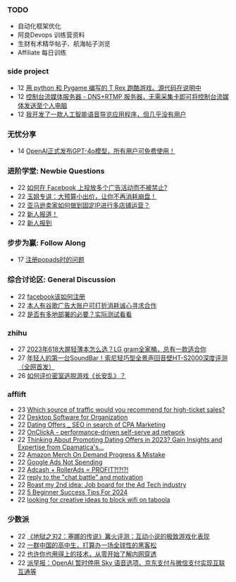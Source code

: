 ### TODO
-  自动化框架优化
-  阿良Devops 训练营资料
-  生财有术精华帖子、航海帖子浏览
-  Affiliate 每日训练

### side project
<!-- sideproject:START -->
-  12 [用 python 和 Pygame 编写的 T Rex 跑酷游戏。源代码在说明中](https://www.youtube.com/watch?v=pZySIXSelCA)
-  12 [控制台流媒体服务器 - DNS+RTMP 服务器，无需采集卡即可将控制台流媒体发送至个人电脑](https://github.com/Aioros/console-streaming-server)
-  12 [我开发了一款人工智能语音导览应用程序，但几乎没有用户](https://www.reddit.com/r/SideProject/comments/18gpp0e/ive_built_an_ai_audio_tour_app_but_have_almost_no/)<!-- sideproject:END -->


### 无忧分享
<!-- ruyo:START -->
-  14 [OpenAI正式发布GPT-4o模型，所有用户可免费使用！](https://51.ruyo.net/18663.html)<!-- ruyo:END -->

### 进阶学堂: Newbie Questions
<!-- advertcn1:START -->
-  22 [如何在 Facebook 上投放多个广告活动而不被禁止?](https://www.advertcn.com/thread-115100-1-1.html)
-  22 [玉姐专讲：大预算小出价，让你不再消耗崩盘！](https://www.advertcn.com/thread-115096-1-1.html)
-  22 [亚马逊卖家如何做到固定IP进行多店铺运营？](https://www.advertcn.com/thread-115095-1-1.html)
-  22 [新人报道！](https://www.advertcn.com/thread-115094-1-1.html)
-  22 [新人报到](https://www.advertcn.com/thread-115093-1-1.html)<!-- advertcn1:END -->

### 步步为赢: Follow Along
<!-- advertcn2:START -->
-  17 [注册popads时的问题](https://www.advertcn.com/thread-115034-1-1.html)<!-- advertcn2:END -->

### 综合讨论区: General Discussion
<!-- advertcn3:START -->
-  22 [facebook该如何注册](https://www.advertcn.com/thread-115101-1-1.html)
-  22 [本人有谷歌广告大账户可打折消耗诚心寻求合作](https://www.advertcn.com/thread-115098-1-1.html)
-  22 [是否有多地部署的必要？实际测试看看](https://www.advertcn.com/thread-115092-1-1.html)<!-- advertcn3:END -->


### zhihu
<!-- zhihu:START -->
-  27 [2023年618大屏轻薄本怎么选？LG gram全家桶，总有一款适合你](http://zhuanlan.zhihu.com/p/632641888?utm_campaign=rss&utm_medium=rss&utm_source=rss&utm_content=title)
-  27 [年轻人的第一台SoundBar！索尼轻巧型全景声回音壁HT-S2000深度评测（全网首发）](http://zhuanlan.zhihu.com/p/630990296?utm_campaign=rss&utm_medium=rss&utm_source=rss&utm_content=title)
-  26 [如何评价密室逃脱游戏《长安乱》？](http://www.zhihu.com/question/563950552/answer/3045961312?utm_campaign=rss&utm_medium=rss&utm_source=rss&utm_content=title)<!-- zhihu:END -->

### afflift
<!-- afflift:START -->
-  23 [Which source of traffic would you recommend for high-ticket sales?](https://afflift.com/f/threads/which-source-of-traffic-would-you-recommend-for-high-ticket-sales.13170/)
-  22 [Desktop Software for Organization](https://afflift.com/f/threads/desktop-software-for-organization.13173/)
-  22 [Dating Offers _ SEO in search of CPA Marketing](https://afflift.com/f/threads/dating-offers-_-seo-in-search-of-cpa-marketing.13095/)
-  22 [OnClickA - performance-driven self-serve ad network](https://afflift.com/f/threads/onclicka-performance-driven-self-serve-ad-network.10316/)
-  22 [Thinking About Promoting Dating Offers in 2023? Gain Insights and Expertise from Cpamatica&#39;s...](https://afflift.com/f/threads/thinking-about-promoting-dating-offers-in-2023-gain-insights-and-expertise-from-cpamaticas.11706/)
-  22 [Amazon Merch On Demand Progress &amp; Mistake](https://afflift.com/f/threads/amazon-merch-on-demand-progress-mistake.10970/)
-  22 [Google Ads Not Spending](https://afflift.com/f/threads/google-ads-not-spending.13154/)
-  22 [Adcash + RollerAds = PROFIT?!?!?!](https://afflift.com/f/threads/adcash-rollerads-profit.13107/)
-  22 [reply to the &quot;chat battle&quot; and motivation](https://afflift.com/f/threads/reply-to-the-chat-battle-and-motivation.13169/)
-  22 [Roast my 2nd idea: Job board for the Ad Tech industry](https://afflift.com/f/threads/roast-my-2nd-idea-job-board-for-the-ad-tech-industry.13157/)
-  22 [5 Beginner Success Tips For 2024](https://afflift.com/f/threads/5-beginner-success-tips-for-2024.13171/)
-  22 [looking for creative ideas to block wifi on taboola](https://afflift.com/f/threads/looking-for-creative-ideas-to-block-wifi-on-taboola.13172/)<!-- afflift:END -->

### 少数派
<!-- sspai:START -->
-  22 [《地狱之刃2：塞娜的传说》篝火评测：互动小说的极致游戏化表现](https://sspai.com/post/89000)
-  22 [一群中国的高中生，打算办一场全球性的黑客松](https://sspai.com/post/88924)
-  22 [也许你也用得上的技术，从零开始了解内网穿透](https://sspai.com/post/88937)
-  22 [派早报：OpenAI 暂时停用 Sky 语音选项、京东支付与微信支付实现互联互通等](https://sspai.com/post/88989)<!-- sspai:END -->

